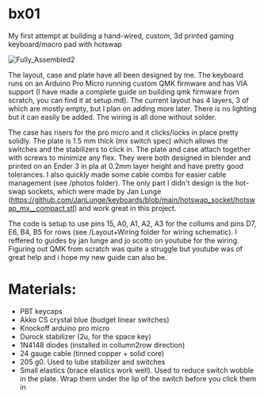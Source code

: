 # bx01
My first attempt at building a hand-wired, custom, 3d printed gaming keyboard/macro pad with hotswap 

![Fully_Assembled2](https://github.com/Baxtrom/bx01/assets/152244482/e0b6d013-c037-442b-86c9-37bb19da8384)

The layout, case and plate have all been designed by me. The keyboard runs on an Arduino Pro Micro running custom QMK firmware and has VIA support (I have made a complete guide on building qmk firmware from scratch, you can find it at setup.md). The current layout has 4 layers, 3 of which are mostly empty, but I plan on adding more later. There is no lighting but it can easily be added. The wiring is all done without solder. 

The case has risers for the pro micro and it clicks/locks in place pretty solidly. The plate is 1.5 mm thick (mx switch spec) which allows the switches and the stabilizers to click in. The plate and case attach together with screws to minimize any flex. They were both designed in blender and printed on an Ender 3 in pla at 0.2mm layer height and have pretty good tolerances. I also quickly made some cable combs for easier cable management (see /photos folder). The only part I didn't design is the hot-swap sockets, which were made by Jan Lunge (https://github.com/JanLunge/keyboards/blob/main/hotswap_socket/hotswap_mx__compact.stl) and work great in this project. 

The code is setup to use pins 15, A0, A1, A2, A3 for the collums and pins D7, E6, B4, B5 for rows (see /Layout+Wiring folder for wiring schematic). I reffered to guides by jan lunge and jo scotto on youtube for the wiring. Figuring out QMK from scratch was quite a struggle but youtube was of great help and i hope my new guide can also be. 







# Materials:
- PBT keycaps 
- Akko CS crystal blue (budget linear switches)
- Knockoff arduino pro micro
- Durock stabilizer (2u, for the space key)
- 1N4148 diodes (installed in collumn2row direction)
- 24 gauge cable (tinned copper + solid core) 
- 205 g0. Used to lube stabilizer and switches
- Small elastics (brace elastics work well). Used to reduce switch wobble in the plate. Wrap them under the lip of the switch before you click them in
